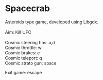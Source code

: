 # Spacecrab
Asteroids type game, developed using Libgdx.  
<br>
Aim: Kill UFO    
<br>
Cosmic steering fins: a,d  
Cosmic throttle: w  
Cosmic brakes: e  
Cosmic teleport: q  
Cosmic strato gun: space  

Exit game: escape
